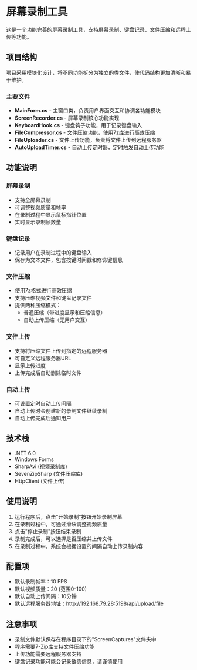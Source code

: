 # 屏幕录制工具

这是一个功能完善的屏幕录制工具，支持屏幕录制、键盘记录、文件压缩和远程上传等功能。

## 项目结构

项目采用模块化设计，将不同功能拆分为独立的类文件，使代码结构更加清晰和易于维护。

### 主要文件

- **MainForm.cs** - 主窗口类，负责用户界面交互和协调各功能模块
- **ScreenRecorder.cs** - 屏幕录制核心功能实现
- **KeyboardHook.cs** - 键盘钩子功能，用于记录键盘输入
- **FileCompressor.cs** - 文件压缩功能，使用7z库进行高效压缩
- **FileUploader.cs** - 文件上传功能，负责将文件上传到远程服务器
- **AutoUploadTimer.cs** - 自动上传定时器，定时触发自动上传功能

## 功能说明

### 屏幕录制
- 支持全屏幕录制
- 可调整视频质量和帧率
- 在录制过程中显示鼠标指针位置
- 实时显示录制帧数量

### 键盘记录
- 记录用户在录制过程中的键盘输入
- 保存为文本文件，包含按键时间戳和修饰键信息

### 文件压缩
- 使用7z格式进行高效压缩
- 支持压缩视频文件和键盘记录文件
- 提供两种压缩模式：
  - 普通压缩（带进度显示和压缩信息）
  - 自动上传压缩（无用户交互）

### 文件上传
- 支持将压缩文件上传到指定的远程服务器
- 可自定义远程服务器URL
- 显示上传进度
- 上传完成后自动删除临时文件

### 自动上传
- 可设置定时自动上传间隔
- 自动上传时会创建新的录制文件继续录制
- 自动上传完成后通知用户

## 技术栈

- .NET 6.0
- Windows Forms
- SharpAvi (视频录制库)
- SevenZipSharp (文件压缩库)
- HttpClient (文件上传)

## 使用说明

1. 运行程序后，点击"开始录制"按钮开始录制屏幕
2. 在录制过程中，可通过滑块调整视频质量
3. 点击"停止录制"按钮结束录制
4. 录制完成后，可以选择是否压缩并上传文件
5. 在录制过程中，系统会根据设置的间隔自动上传录制内容

## 配置项

- 默认录制帧率：10 FPS
- 默认视频质量：20 (范围0-100)
- 默认自动上传间隔：10分钟
- 默认远程服务器地址：http://192.168.79.28:5198/api/upload/file

## 注意事项

- 录制文件默认保存在程序目录下的"ScreenCaptures"文件夹中
- 程序需要7-Zip库支持文件压缩功能
- 上传功能需要远程服务器支持
- 键盘记录功能可能会记录敏感信息，请谨慎使用